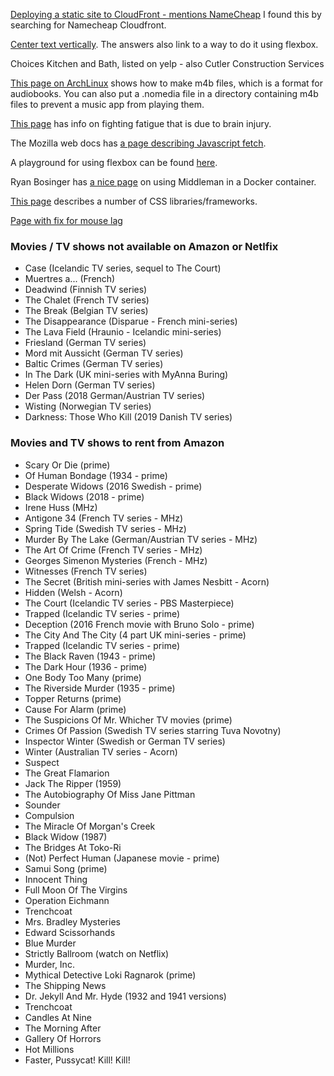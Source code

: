 [Deploying a static site to CloudFront - mentions NameCheap](https://benjamincongdon.me/blog/2017/06/13/How-to-Deploy-a-Secure-Static-Site-to-AWS-with-S3-and-CloudFront/)
I found this by searching for Namecheap Cloudfront.

[Center text vertically](https://stackoverflow.com/questions/8865458/how-do-i-vertically-center-text-with-css).
The answers also link to a way to do it using flexbox.

Choices Kitchen and Bath, listed on yelp - also Cutler Construction Services

[This page on ArchLinux](https://wiki.archlinux.org/index.php/Audiobook) shows how
to make m4b files, which is a format for audiobooks.  You can also put a .nomedia
file in a directory containing m4b files to prevent a music app from playing them.

[This page](https://www.headway.org.uk/news/national-news/drained-by-fatigue-try-these-8-ways-to-cope-after-brain-injury/)
has info on fighting fatigue that is due to brain injury.

The Mozilla web docs has [a page describing Javascript fetch](https://developer.mozilla.org/en-US/docs/Learn/JavaScript/Client-side_web_APIs/Fetching_data).

A playground for using flexbox can be found
[here](https://codepen.io/imohkay/pen/gpard).

Ryan Bosinger has [a nice page](https://www.ryanbosinger.com/blog/2017/09/02/using-docker-for-the-development-environment-of-a-middleman-site.html)
on using Middleman in a Docker container.

[This page](https://www.indiehackers.com/forum/what-is-your-go-to-css-framework-for-side-projects-09aeadaac2)
describes a number of CSS libraries/frameworks.

[Page with fix for mouse lag](https://askubuntu.com/questions/763413/how-can-i-get-rid-of-mouse-lag-under-ubuntu)

### Movies / TV shows not available on Amazon or Netlfix
- Case (Icelandic TV series, sequel to The Court)
- Muertres a... (French)
- Deadwind (Finnish TV series)
- The Chalet (French TV series)
- The Break (Belgian TV series)
- The Disappearance (Disparue - French mini-series)
- The Lava Field (Hraunio - Icelandic mini-series)
- Friesland (German TV series)
- Mord mit Aussicht (German TV series)
- Baltic Crimes (German TV series)
- In The Dark (UK mini-series with MyAnna Buring)
- Helen Dorn (German TV series)
- Der Pass (2018 German/Austrian TV series)
- Wisting (Norwegian TV series)
- Darkness: Those Who Kill (2019 Danish TV series)

### Movies and TV shows to rent from Amazon
- Scary Or Die (prime)
- Of Human Bondage (1934 - prime)
- Desperate Widows (2016 Swedish - prime)
- Black Widows (2018 - prime)
- Irene Huss (MHz)
- Antigone 34 (French TV series - MHz)
- Spring Tide (Swedish TV series - MHz)
- Murder By The Lake (German/Austrian TV series - MHz)
- The Art Of Crime (French TV series - MHz)
- Georges Simenon Mysteries (French - MHz)
- Witnesses (French TV series)
- The Secret (British mini-series with James Nesbitt - Acorn)
- Hidden (Welsh - Acorn)
- The Court (Icelandic TV series - PBS Masterpiece)
- Trapped (Icelandic TV series - prime)
- Deception (2016 French movie with Bruno Solo - prime)
- The City And The City (4 part UK mini-series - prime)
- Trapped (Icelandic TV series - prime)
- The Black Raven (1943 - prime)
- The Dark Hour (1936 - prime)
- One Body Too Many (prime)
- The Riverside Murder (1935 - prime)
- Topper Returns (prime)
- Cause For Alarm (prime)
- The Suspicions Of Mr. Whicher TV movies (prime)
- Crimes Of Passion (Swedish TV series starring Tuva Novotny)
- Inspector Winter (Swedish or German TV series)
- Winter (Australian TV series - Acorn)
- Suspect
- The Great Flamarion
- Jack The Ripper (1959)
- The Autobiography Of Miss Jane Pittman
- Sounder
- Compulsion
- The Miracle Of Morgan's Creek
- Black Widow (1987)
- The Bridges At Toko-Ri
- (Not) Perfect Human (Japanese movie - prime)
- Samui Song (prime)
- Innocent Thing
- Full Moon Of The Virgins
- Operation Eichmann
- Trenchcoat
- Mrs. Bradley Mysteries
- Edward Scissorhands
- Blue Murder
- Strictly Ballroom (watch on Netflix)
- Murder, Inc.
- Mythical Detective Loki Ragnarok (prime)
- The Shipping News
- Dr. Jekyll And Mr. Hyde (1932 and 1941 versions)
- Trenchcoat
- Candles At Nine
- The Morning After
- Gallery Of Horrors
- Hot Millions
- Faster, Pussycat! Kill! Kill!
